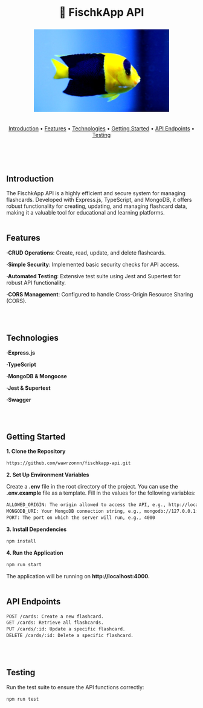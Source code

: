 <h1 align="center">
  📝 FischkApp API
  <br>
  <p align="center">
    <img src="./docs/fischkappLogo.png" alt="FischkApp Logo"/>
  </p>
</h1>
<p align="center">
  <a href="#introduction">Introduction</a> •
  <a href="#features">Features</a> •
  <a href="#technologies">Technologies</a> •
  <a href="#getting-started">Getting Started</a> •
  <a href="#api-endpoints">API Endpoints</a> •
  <a href="#testing">Testing</a> 
</p>
<br><br><br>

## Introduction

The FischkApp API is a highly efficient and secure system for managing flashcards. Developed with Express.js, TypeScript, and MongoDB, it offers robust functionality for creating, updating, and managing flashcard data, making it a valuable tool for educational and learning platforms.
<br><br>

## Features

**·CRUD Operations**: Create, read, update, and delete flashcards.

**·Simple Security**: Implemented basic security checks for API access.

**·Automated Testing**: Extensive test suite using Jest and Supertest for robust API functionality.

**·CORS Management**: Configured to handle Cross-Origin Resource Sharing (CORS).


<br><br>

## Technologies

**·Express.js**

**·TypeScript**

**·MongoDB & Mongoose**

**·Jest & Supertest**

**·Swagger**

<br><br>

## Getting Started

**1. Clone the Repository**

```bash
https://github.com/wawrzonnn/fischkapp-api.git
```

**2. Set Up Environment Variables**

Create a **.env** file in the root directory of the project. You can use the **.env.example** file as a template. Fill in the values for the following variables:

```bash
ALLOWED_ORIGIN: The origin allowed to access the API, e.g., http://localhost:3000
MONGODB_URI: Your MongoDB connection string, e.g., mongodb://127.0.0.1:27017/yourdbname
PORT: The port on which the server will run, e.g., 4000
```

**3. Install Dependencies**

```bash
npm install
```

**4. Run the Application**

```bash
npm run start
```

The application will be running on **http://localhost:4000.**
<br><br>

## API Endpoints

```bash
POST /cards: Create a new flashcard.
GET /cards: Retrieve all flashcards.
PUT /cards/:id: Update a specific flashcard.
DELETE /cards/:id: Delete a specific flashcard.
```

<br><br>

## Testing 

Run the test suite to ensure the API functions correctly:

```bash
npm run test
```

<br><br>
